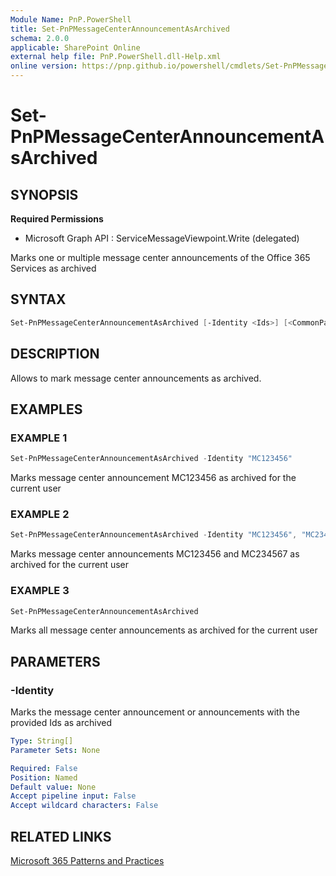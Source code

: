 ```yaml
---
Module Name: PnP.PowerShell
title: Set-PnPMessageCenterAnnouncementAsArchived
schema: 2.0.0
applicable: SharePoint Online
external help file: PnP.PowerShell.dll-Help.xml
online version: https://pnp.github.io/powershell/cmdlets/Set-PnPMessageCenterAnnouncementAsArchived.html
---
```

 
# Set-PnPMessageCenterAnnouncementAsArchived

## SYNOPSIS

**Required Permissions**

  * Microsoft Graph API : ServiceMessageViewpoint.Write (delegated)

Marks one or multiple message center announcements of the Office 365 Services as archived

## SYNTAX

```powershell
Set-PnPMessageCenterAnnouncementAsArchived [-Identity <Ids>] [<CommonParameters>]
```

## DESCRIPTION

Allows to mark message center announcements as archived.

## EXAMPLES

### EXAMPLE 1
```powershell
Set-PnPMessageCenterAnnouncementAsArchived -Identity "MC123456"
```

Marks message center announcement MC123456 as archived for the current user

### EXAMPLE 2
```powershell
Set-PnPMessageCenterAnnouncementAsArchived -Identity "MC123456", "MC234567"
```

Marks message center announcements MC123456 and MC234567 as archived for the current user

### EXAMPLE 3
```powershell
Set-PnPMessageCenterAnnouncementAsArchived
```

Marks all message center announcements as archived for the current user

## PARAMETERS

### -Identity
Marks the message center announcement or announcements with the provided Ids as archived

```yaml
Type: String[]
Parameter Sets: None

Required: False
Position: Named
Default value: None
Accept pipeline input: False
Accept wildcard characters: False
```

## RELATED LINKS

[Microsoft 365 Patterns and Practices](https://aka.ms/m365pnp)